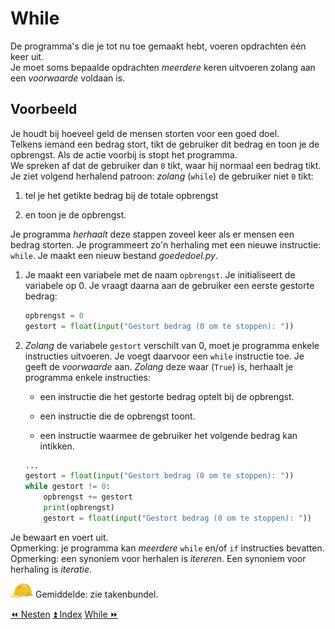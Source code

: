 While
=====

De programma's die je tot nu toe gemaakt hebt, voeren opdrachten één
keer uit.\
Je moet soms bepaalde opdrachten *meerdere* keren uitvoeren zolang aan
een *voorwaarde* voldaan is.

Voorbeeld
---------

Je houdt bij hoeveel geld de mensen storten voor een goed doel.\
Telkens iemand een bedrag stort, tikt de gebruiker dit bedrag en toon je
de opbrengst. Als de actie voorbij is stopt het programma.\
We spreken af dat de gebruiker dan `0` tikt, waar hij normaal een bedrag
tikt.\
Je ziet volgend herhalend patroon: *zolang* (`while`) de gebruiker niet
`0` tikt:

1.  tel je het getikte bedrag bij de totale opbrengst

2.  en toon je de opbrengst.

Je programma *herhaalt* deze stappen zoveel keer als er mensen een
bedrag storten. Je programmeert zo'n herhaling met een nieuwe
instructie: `while`. Je maakt een nieuw bestand
_goededoel.py_.

1.  Je maakt een variabele met de naam `opbrengst`. Je initialiseert de
    variabele op 0. Je vraagt daarna aan de gebruiker een eerste
    gestorte bedrag:
    ```python
    opbrengst = 0
    gestort = float(input("Gestort bedrag (0 om te stoppen): "))
    ```

2.  *Zolang* de variabele `gestort` verschilt van 0, moet je programma
    enkele instructies uitvoeren. Je voegt daarvoor een `while`
    instructie toe. Je geeft de *voorwaarde* aan. *Zolang* deze waar
    (`True`) is, herhaalt je programma enkele instructies:

    -   een instructie die het gestorte bedrag optelt bij de opbrengst.

    -   een instructie die de opbrengst toont.

    -   een instructie waarmee de gebruiker het volgende bedrag kan
        intikken.

    ```python
    ...
    gestort = float(input("Gestort bedrag (0 om te stoppen): "))
    while gestort != 0:
        opbrengst += gestort
        print(opbrengst)
        gestort = float(input("Gestort bedrag (0 om te stoppen): "))
    ```

Je bewaart en voert uit.\
Opmerking: je programma kan *meerdere* `while` en/of `if` instructies
bevatten.\
Opmerking: een synoniem voor herhalen is *itereren*. Een synoniem voor
herhaling is *iteratie*.

![image](images/hardhat.png) Gemiddelde: zie takenbundel.

<a class="btn" href="./15_nesten.html">&#9194; Nesten</a>
<a class="btn" href="./index.html">&#9195; Index</a>
<a class="btn" href="./16_while.html">While &#9193;</a>
